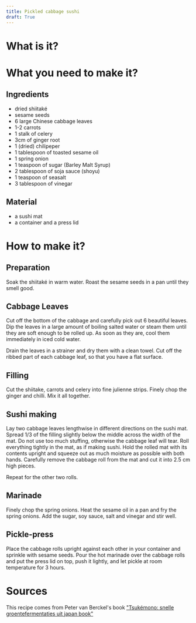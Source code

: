 ```yaml
---
title: Pickled cabbage sushi
draft: True
---
```


# What is it?


# What you need to make it?

## Ingredients

- dried shiitaké
- sesame seeds
- 6 large Chinese cabbage leaves
- 1-2 carrots
- 1 stalk of celery
- 3cm of ginger root
- 1 (dried) chilipeper
- 1 tablespoon of toasted sesame oil
- 1 spring onion
- 1 teaspoon of sugar (Barley Malt Syrup)
- 2 tablespoon of soja sauce (shoyu)
- 1 teaspoon of seasalt
- 3 tablespoon of vinegar

## Material

- a sushi mat
- a container and a press lid

# How to make it?

## Preparation

Soak the shiitaké in warm water.
Roast the sesame seeds in a pan until they smell good.

## Cabbage Leaves

Cut off the bottom of the cabbage and carefully pick out 6 beautiful leaves.
Dip the leaves in a large amount of boiling salted water or steam them until they are soft enough to be rolled up. As soon as they are, cool them immediately in iced cold water.

Drain the leaves in a strainer and dry them with a clean towel. Cut off the ribbed part of each cabbage leaf, so that you have a flat surface.

## Filling

Cut the shiitake, carrots and celery into fine julienne strips.
Finely chop the ginger and chilli.
Mix it all together.

## Sushi making

Lay two cabbage leaves lengthwise in different directions on the sushi mat.
Spread 1/3 of the filling slightly below the middle across the width of the mat.
Do not use too much stuffing, otherwise the cabbage leaf will tear.
Roll everything tightly in the mat, as if making sushi.
Hold the rolled mat with its contents upright and squeeze out as much moisture as possible with both hands.
Carefully remove the cabbage roll from the mat and cut it into 2.5 cm high pieces.

Repeat for the other two rolls.

## Marinade

Finely chop the spring onions.
Heat the sesame oil in a pan and fry the spring onions.
Add the sugar, soy sauce, salt and vinegar and stir well.

## Pickle-press

Place the cabbage rolls upright against each other in your container and sprinkle with sesame seeds.
Pour the hot marinade over the cabbage rolls and put the press lid on top, push it lightly, and let pickle at room temperature for 3 hours.


# Sources

This recipe comes from Peter van Berckel's book ["Tsukémono: snelle groentefermentaties uit japan book"](https://tsukemono.nl/)
